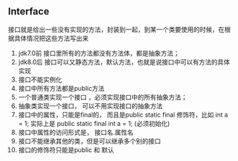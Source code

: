 ## Interface
接口就是给出一些没有实现的方法，封装到一起，到某一个类要使用的时候，在根据具体情况把这些方法写出来
1. jdk7.0前 接口里所有的方法都没有方法体，都是抽象方法；
2. jdk8.0后 接口可以又静态方法，默认方法，也就是说接口中可以有方法的具体实现
3. 接口不能实例化
4. 接口中所有方法都是public方法
5. 一个普通类实现一个接口 ，必须实现接口中的所有抽象方法；
6. 抽象类实现一个接口， 可以不用实现接口的抽象方法
7. 接口中的属性，只能是final的， 而且是public static final 修饰符，比如 int a = 1; 实际上是 public static final int a = 1; (必须初始化)
8. 接口中属性的访问形式是， 接口名.属性名
9. 接口不能继承其他的类，但是可以继承多个别的接口
10. 接口的修饰符只能是public 和 默认
